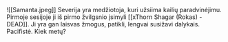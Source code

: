 ![[Samanta.jpeg]]
Severija yra medžiotoja, kuri užsiima kailių paradvinėjimu. Pirmoje sesijoje ji iš pirmo žvilgsnio įsimyli [[xThorn Shagar (Rokas) - DEAD]]. Ji yra gan laisvas žmogus, patikli, lengvai susižavi dalykais. Pacifistė. Kiek metų?